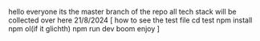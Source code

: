 hello everyone its the master branch of the repo
all tech stack will be collected over here
21/8/2024
[
how to see the test file 
cd test
npm install
npm ol(if it glichth)
npm run dev
boom enjoy
]
